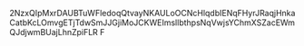 2NzxQIpMxrDAUBTuWFledoqQtvayNKAULoOCNcHlqdbIENqFHyrJRaqjHnkaCatbKcLOmvgETjTdwSmJJGjiMoJCKWEImsllbthpsNqVwjsYChmXSZacEWmQJdjwmBUajLhnZpiFLR
F
